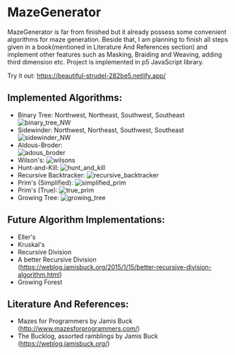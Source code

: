 # MazeGenerator

MazeGenerator is far from finished but it already possess some convenient algorithms for maze generation.
Beside that, I am planning to finish all steps given in a book(mentioned in Literature And References section) and implement other features such as Masking, Braiding and Weaving, adding third dimension etc.
Project is implemented in p5 JavaScript library.

Try it out: https://beautiful-strudel-282be5.netlify.app/

## Implemented Algorithms:
  * Binary Tree: Northwest, Northeast, Southwest, Southeast
  ![binary_tree_NW](https://github.com/IlijaRa/MazeGenerator/assets/64584067/82f0e222-a537-4afa-9064-80ffa7ca78ff)
  * Sidewinder: Northwest, Northeast, Southwest, Southeast
  ![sidewinder_NW](https://github.com/IlijaRa/MazeGenerator/assets/64584067/987af962-5790-4096-aadc-518917c39d3b)
  * Aldous-Broder:                                                                                              
  ![adous_broder](https://github.com/IlijaRa/MazeGenerator/assets/64584067/c8359f26-5d09-42a2-8063-ec6b24d84295)
  * Wilson's:
  ![wilsons](https://github.com/IlijaRa/MazeGenerator/assets/64584067/8aa62e77-d506-4c02-a02e-423f489d65e9)
  * Hunt-and-Kill:
  ![hunt_and_kill](https://github.com/IlijaRa/MazeGenerator/assets/64584067/114b834e-9551-433e-b874-3a0dfd94a456)
  * Recursive Backtracker:
  ![recursive_backtracker](https://github.com/IlijaRa/MazeGenerator/assets/64584067/c4278fcf-174c-4249-8ef8-6f6f5d61588e)
  * Prim's (Simplified):
  ![simplified_prim](https://github.com/IlijaRa/MazeGenerator/assets/64584067/b07d21a7-29e1-4303-8b93-8dada3e6e89d)
  * Prim's (True):
  ![true_prim](https://github.com/IlijaRa/MazeGenerator/assets/64584067/039a917e-1a16-4d21-9566-3d843a54cfe4)
  * Growing Tree:
  ![growing_tree](https://github.com/IlijaRa/MazeGenerator/assets/64584067/a7ab6237-9087-4d84-b9b2-deebebc07561)

## Future Algorithm Implementations:
  * Eller's
  * Kruskal's
  * Recursive Division
  * A better Recursive Division (https://weblog.jamisbuck.org/2015/1/15/better-recursive-division-algorithm.html)
  * Growing Forest

## Literature And References:
  * Mazes for Programmers by Jamis Buck (http://www.mazesforprogrammers.com/)
  * The Bucklog, assorted ramblings by Jamis Buck (https://weblog.jamisbuck.org/)
